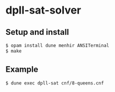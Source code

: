 # dpll-sat-solver

## Setup and install

```sh
$ opam install dune menhir ANSITerminal
$ make
```

## Example

```sh
$ dune exec dpll-sat cnf/8-queens.cnf
```
